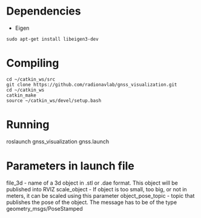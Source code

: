 # Dependencies

- Eigen

```sudo apt-get install libeigen3-dev ```

# Compiling

```
cd ~/catkin_ws/src
git clone https://github.com/radionavlab/gnss_visualization.git
cd ~/catkin_ws
catkin_make
source ~/catkin_ws/devel/setup.bash
```

# Running
roslaunch gnss_visualization gnss.launch

# Parameters in launch file
file_3d -  name of a 3d object in .stl or .dae format. This object will be published into RVIZ
scale_object -  If object is too small, too big, or not in meters, it can be scaled using this parameter
object_pose_topic - topic that publishes the pose of the object. The message has to be of the type geometry_msgs/PoseStamped
